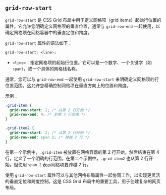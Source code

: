 ## `grid-row-start`

`grid-row-start` 是 CSS Grid 布局中用于定义网格项（grid items）起始行位置的属性。它允许您明确定义网格项的垂直位置，通常与 `grid-row-end` 一起使用，以确定网格项在网格容器中的垂直定位和跨度。

`grid-row-start` 属性的语法如下：

```css
grid-row-start: <line>;
```

- `<line>`：指定网格项的起始行位置。它可以是一个数字、一个关键字（如 `span`），或一个具体的网格线名称。

通常，您可以与 `grid-row-end` 一起使用 `grid-row-start` 来明确定义网格项的行位置范围。这允许您精确控制网格项在垂直方向上的位置和跨度。

示例：

```css
.grid-item {
  grid-row-start: 2; /* 从第 2 行开始 */
  grid-row-end: 4; /* 到第 4 行结束 */
}

.grid-item2 {
  grid-row-start: 2; /* 从第 2 行开始 */
  grid-row-end: span 2; /* 跨越 2 行 */
}
```

在第一个示例中，`.grid-item` 被放置在网格容器的第 2 行开始，然后结束在第 4 行，定义了一个明确的行范围。在第二个示例中，`.grid-item2` 也从第 2 行开始，但使用 `span 2` 表示网格项要跨越 2 行。

使用 `grid-row-start` 属性可以与其他网格布局属性一起协同工作，以实现更灵活的垂直定位和跨度控制。这是 CSS Grid 布局中的重要工具，用于创建复杂的网页布局。